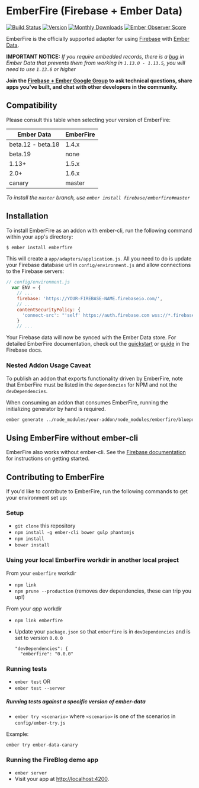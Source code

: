 # EmberFire (Firebase + Ember Data)

[![Build Status](https://travis-ci.org/firebase/emberfire.svg?branch=master)](https://travis-ci.org/firebase/emberfire)
[![Version](https://badge.fury.io/gh/firebase%2Femberfire.svg)](http://badge.fury.io/gh/firebase%2Femberfire)
[![Monthly Downloads](http://img.shields.io/npm/dm/emberfire.svg?style=flat)](https://www.npmjs.org/package/emberfire)
[![Ember Observer Score](http://emberobserver.com/badges/emberfire.svg)](http://emberobserver.com/addons/emberfire)

EmberFire is the officially supported adapter for using
[Firebase](http://www.firebase.com/?utm_medium=web&utm_source=emberfire) with
[Ember Data](https://github.com/emberjs/data).

**IMPORTANT NOTICE:** *If you require embedded records, there is a [bug](https://github.com/emberjs/data/issues/3549) in Ember Data that prevents them from working in `1.13.0 - 1.13.5`, you will need to use `1.13.6` or higher*

**Join the [Firebase + Ember Google Group](https://groups.google.com/forum/#!forum/firebase-ember)
to ask technical questions, share apps you've built, and chat with other developers in the community.**

## Compatibility

Please consult this table when selecting your version of EmberFire:

| Ember Data        | EmberFire |
| ------------------| ----------|
| beta.12 - beta.18 | 1.4.x     |
| beta.19           | none      |
| 1.13+             | 1.5.x     |
| 2.0+              | 1.6.x     |
| canary            | master    |

*To install the `master` branch, use `ember install firebase/emberfire#master`*

## Installation

To install EmberFire as an addon with ember-cli, run the following command within your app's directory:

```bash
$ ember install emberfire
```

This will create a `app/adapters/application.js`. All you need to do is update your Firebase database url in `config/environment.js` and allow connections to the Firebase servers:

```js
// config/environment.js
  var ENV = {
    // ...
    firebase: 'https://YOUR-FIREBASE-NAME.firebaseio.com/',
    // ...
    contentSecurityPolicy: {
      'connect-src': "'self' https://auth.firebase.com wss://*.firebaseio.com"
    }
    // ...
```

Your Firebase data will now be synced with the Ember Data store. For detailed EmberFire documentation, check out the [quickstart](https://firebase.com/docs/web/libraries/ember/quickstart.html) or [guide](https://firebase.com/docs/web/libraries/ember/guide.html) in the Firebase docs.

### Nested Addon Usage Caveat

To publish an addon that exports functionality driven by EmberFire,
note that EmberFire must be listed in the `dependencies` for NPM
and not the `devDependencies`.

When consuming an addon that consumes EmberFire, running the
initializing generator by hand is required.

```sh
ember generate ../node_modules/your-addon/node_modules/emberfire/blueprints/emberfire
```


## Using EmberFire without ember-cli

EmberFire also works without ember-cli. See the [Firebase documentation](https://firebase.com/docs/web/libraries/ember/guide.html#section-without-ember-cli) for instructions on getting started.

## Contributing to EmberFire

If you'd like to contribute to EmberFire, run the following commands to get your environment set up:

### Setup

* `git clone` this repository
* `npm install -g ember-cli bower gulp phantomjs`
* `npm install`
* `bower install`

### Using your local EmberFire workdir in another local project

From your `emberfire` workdir

* `npm link`
* `npm prune --production` (removes dev dependencies, these can trip you up!)

From your *app* workdir

* `npm link emberfire`
* Update your `package.json` so that `emberfire` is in `devDependencies` and is set to version `0.0.0`

  ```
  "devDependencies": {
    "emberfire": "0.0.0"
  ```

### Running tests

* `ember test` OR
* `ember test --server`

##### Running tests against a specific version of ember-data

* `ember try <scenario>` where  `<scenario>` is one of the scenarios in `config/ember-try.js`

Example:

```
ember try ember-data-canary
```

### Running the FireBlog demo app

* `ember server`
* Visit your app at [http://localhost:4200](http://localhost:4200).
